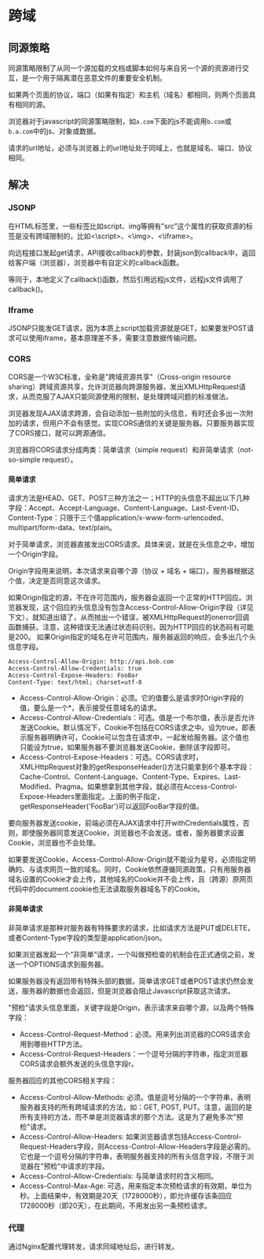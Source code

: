 # 跨域

## 同源策略

同源策略限制了从同一个源加载的文档或脚本如何与来自另一个源的资源进行交互，是一个用于隔离潜在恶意文件的重要安全机制。

如果两个页面的协议，端口（如果有指定）和主机（域名）都相同，则两个页面具有相同的源。

浏览器对于javascript的同源策略限制，如`a.com`下面的js不能调用`b.com`或`b.a.com`中的js、对象或数据。

请求的url地址，必须与浏览器上的url地址处于同域上，也就是域名、端口、协议相同。

## 解决

### JSONP

在HTML标签里，一些标签比如script、img等拥有”src”这个属性的获取资源的标签是没有跨域限制的，比如<\script>、<\img>、<\iframe>。

向远程接口发起get请求，API接收callback的参数，封装json到callback中，返回给客户端（浏览器），浏览器中有自定义的callback函数。

等同于，本地定义了callback()函数，然后引用远程js文件，远程js文件调用了callback()。

### Iframe

JSONP只能发GET请求，因为本质上script加载资源就是GET，如果要发POST请求可以使用iframe，基本原理差不多，需要注意数据传输问题。

### CORS

CORS是一个W3C标准，全称是"跨域资源共享"（Cross-origin resource sharing）跨域资源共享，允许浏览器向跨源服务器，发出XMLHttpRequest请求，从而克服了AJAX只能同源使用的限制，是处理跨域问题的标准做法。

浏览器发现AJAX请求跨源，会自动添加一些附加的头信息，有时还会多出一次附加的请求，但用户不会有感觉。实现CORS通信的关键是服务器。只要服务器实现了CORS接口，就可以跨源通信。

浏览器将CORS请求分成两类：简单请求（simple request）和非简单请求（not-so-simple request）。

#### 简单请求

请求方法是HEAD、GET、POST三种方法之一；HTTP的头信息不超出以下几种字段：Accept、Accept-Language、Content-Language、Last-Event-ID、Content-Type：只限于三个值application/x-www-form-urlencoded、multipart/form-data、text/plain。

对于简单请求，浏览器直接发出CORS请求。具体来说，就是在头信息之中，增加一个Origin字段。

Origin字段用来说明，本次请求来自哪个源（协议 + 域名 + 端口）。服务器根据这个值，决定是否同意这次请求。

如果Origin指定的源，不在许可范围内，服务器会返回一个正常的HTTP回应。浏览器发现，这个回应的头信息没有包含Access-Control-Allow-Origin字段（详见下文），就知道出错了，从而抛出一个错误，被XMLHttpRequest的onerror回调函数捕获。注意，这种错误无法通过状态码识别，因为HTTP回应的状态码有可能是200。
如果Origin指定的域名在许可范围内，服务器返回的响应，会多出几个头信息字段。

```
Access-Control-Allow-Origin: http://api.bob.com
Access-Control-Allow-Credentials: true
Access-Control-Expose-Headers: FooBar
Content-Type: text/html; charset=utf-8
```
- Access-Control-Allow-Origin：必须。它的值要么是请求时Origin字段的值，要么是一个*，表示接受任意域名的请求。
- Access-Control-Allow-Credentials：可选。值是一个布尔值，表示是否允许发送Cookie。默认情况下，Cookie不包括在CORS请求之中。设为true，即表示服务器明确许可，Cookie可以包含在请求中，一起发给服务器。这个值也只能设为true，如果服务器不要浏览器发送Cookie，删除该字段即可。
- Access-Control-Expose-Headers：可选。CORS请求时，XMLHttpRequest对象的getResponseHeader()方法只能拿到6个基本字段：Cache-Control、Content-Language、Content-Type、Expires、Last-Modified、Pragma。如果想拿到其他字段，就必须在Access-Control-Expose-Headers里面指定。上面的例子指定，getResponseHeader('FooBar')可以返回FooBar字段的值。

要向服务器发送cookie，前端必须在AJAX请求中打开withCredentials属性，否则，即使服务器同意发送Cookie，浏览器也不会发送。或者，服务器要求设置Cookie，浏览器也不会处理。

如果要发送Cookie，Access-Control-Allow-Origin就不能设为星号，必须指定明确的、与请求网页一致的域名。同时，Cookie依然遵循同源政策，只有用服务器域名设置的Cookie才会上传，其他域名的Cookie并不会上传，且（跨源）原网页代码中的document.cookie也无法读取服务器域名下的Cookie。

#### 非简单请求

非简单请求是那种对服务器有特殊要求的请求，比如请求方法是PUT或DELETE，或者Content-Type字段的类型是application/json。

如果浏览器发起一个“非简单”请求，一个叫做预检查的机制会在正式通信之前，发送一个OPTIONS请求到服务器。

如果服务器没有返回带有特殊头部的数据，简单请求GET或者POST请求仍然会发送，服务器的数据也会返回，但是浏览器会阻止Javascript获取这次请求。

"预检"请求头信息里面，关键字段是Origin，表示请求来自哪个源，以及两个特殊字段：
- Access-Control-Request-Method：必须。用来列出浏览器的CORS请求会用到哪些HTTP方法。
- Access-Control-Request-Headers：一个逗号分隔的字符串，指定浏览器CORS请求会额外发送的头信息字段r。


服务器回应的其他CORS相关字段：
- Access-Control-Allow-Methods: 必须。值是逗号分隔的一个字符串，表明服务器支持的所有跨域请求的方法，如：GET, POST, PUT。注意，返回的是所有支持的方法，而不单是浏览器请求的那个方法。这是为了避免多次"预检"请求。
- Access-Control-Allow-Headers: 如果浏览器请求包括Access-Control-Request-Headers字段，则Access-Control-Allow-Headers字段是必需的。它也是一个逗号分隔的字符串，表明服务器支持的所有头信息字段，不限于浏览器在"预检"中请求的字段。
- Access-Control-Allow-Credentials: 与简单请求时的含义相同。
- Access-Control-Max-Age: 可选，用来指定本次预检请求的有效期，单位为秒。上面结果中，有效期是20天（1728000秒），即允许缓存该条回应1728000秒（即20天），在此期间，不用发出另一条预检请求。

### 代理
通过Nginx配置代理转发，请求同域地址后，进行转发。